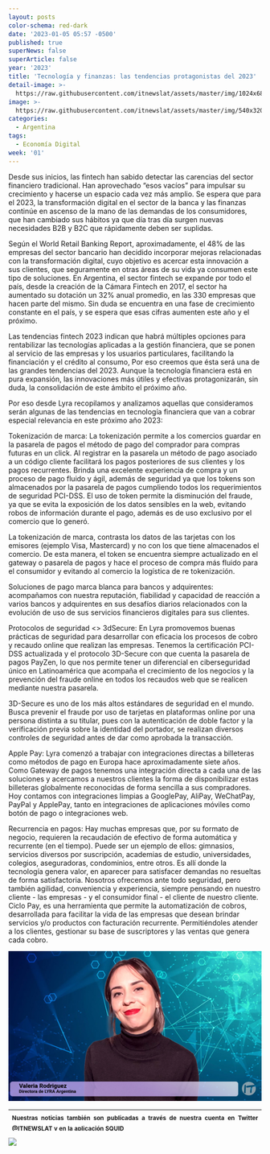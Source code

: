 ```yaml
---
layout: posts
color-schema: red-dark
date: '2023-01-05 05:57 -0500'
published: true
superNews: false
superArticle: false
year: '2023'
title: 'Tecnología y finanzas: las tendencias protagonistas del 2023'
detail-image: >-
  https://raw.githubusercontent.com/itnewslat/assets/master/img/1024x680/Valeria-Rodriguez-g.jpg
image: >-
  https://raw.githubusercontent.com/itnewslat/assets/master/img/540x320/Valeria-Rodriguez-p.jpg
categories:
  - Argentina
tags:
  - Economía Digital
week: '01'
---
```

Desde sus inicios, las fintech han sabido detectar las carencias del sector financiero tradicional. Han aprovechado “esos vacíos” para impulsar su crecimiento y hacerse un espacio cada vez más amplio. Se espera que para el 2023, la transformación digital en el sector de la banca y las finanzas continúe en ascenso de la mano de las demandas de los consumidores, que han cambiado sus hábitos ya que día tras día surgen nuevas necesidades B2B y B2C que rápidamente deben ser suplidas.

Según el World Retail Banking Report, aproximadamente, el 48% de las empresas del sector bancario han decidido incorporar mejoras relacionadas con la transformación digital, cuyo objetivo es acercar esta innovación a sus clientes, que seguramente en otras áreas de su vida ya consumen este tipo de soluciones. En Argentina, el sector fintech se expande por todo el país, desde la creación de la Cámara Fintech en 2017, el sector ha aumentado su dotación un 32% anual promedio, en las 330 empresas que hacen parte del mismo. Sin duda se encuentra en una fase de crecimiento constante en el país, y se espera que esas cifras aumenten este año y el próximo.

Las tendencias fintech 2023 indican que habrá múltiples opciones para rentabilizar las tecnologías aplicadas a la gestión financiera, que se ponen al servicio de las empresas y los usuarios particulares, facilitando la financiación y el crédito al consumo, Por eso creemos que ésta será una de las grandes tendencias del 2023. Aunque la tecnología financiera está en pura expansión, las innovaciones más útiles y efectivas protagonizarán, sin duda,  la consolidación de este ámbito el próximo año.

Por eso desde Lyra recopilamos y analizamos aquellas que consideramos serán algunas de las tendencias en tecnología financiera que van a cobrar especial relevancia en este próximo año 2023:

Tokenización de marca: La tokenización permite a los comercios guardar en la pasarela de pagos el método de pago del comprador para compras futuras en un click.  Al registrar en la pasarela un método de pago asociado a un código cliente facilitará los pagos posteriores de sus clientes y los pagos recurrentes. Brinda una excelente experiencia de compra y un proceso de pago fluido y ágil, además de seguridad ya que los tokens son almacenados por la pasarela de pagos cumpliendo todos los requerimientos de seguridad PCI-DSS.
El uso de token permite la disminución del fraude, ya que se evita la exposición de los datos sensibles en la web, evitando robos de información durante el pago, además es de uso exclusivo por el comercio que lo generó.

La tokenización de marca, contrasta los datos de las tarjetas con los emisores (ejemplo Visa, Mastercard) y no con los que tiene almacenados el comercio. De esta manera, el token se encuentra siempre actualizado en el gateway o pasarela de pagos y hace el proceso de compra más fluido para el consumidor y evitando al comercio la logística de re tokenización.

Soluciones de pago marca blanca para bancos y adquirentes: acompañamos con nuestra reputación, fiabilidad y capacidad de reacción a varios bancos y adquirentes en sus desafíos diarios relacionados con la evolución de uso de sus servicios financieros digitales para sus clientes.

Protocolos de seguridad <> 3dSecure: En Lyra promovemos buenas prácticas de seguridad para desarrollar con eficacia los procesos de cobro y recaudo online que realizan las empresas. Tenemos la certificación PCI-DSS actualizada y el protocolo 3D-Secure con que cuenta la pasarela de pagos PayZen, lo que nos permite tener un diferencial en ciberseguridad único en Latinoamérica que acompaña el crecimiento de los negocios y la prevención del fraude online en todos los recaudos web que se realicen mediante nuestra pasarela.

3D-Secure es uno de los más altos estándares de seguridad en el mundo. Busca prevenir el fraude por uso de tarjetas en plataformas online por una persona distinta a su titular, pues con la autenticación de doble factor y la verificación previa sobre la identidad del portador, se realizan diversos controles de seguridad antes de dar como aprobada la transacción.

Apple Pay: Lyra comenzó a trabajar con integraciones directas a billeteras como métodos de pago en Europa hace aproximadamente siete años. Como Gateway de pagos tenemos una integración directa a cada una de las soluciones y acercamos a nuestros clientes la forma de disponibilizar estas billeteras globalmente reconocidas de forma sencilla a sus compradores. Hoy contamos con integraciones limpias a GooglePay, AliPay, WeChatPay, PayPal y ApplePay, tanto en integraciones de aplicaciones móviles como botón de pago o integraciones web.

Recurrencia en pagos: Hay muchas empresas que, por su formato de negocio, requieren la recaudación de efectivo de forma automática y recurrente (en el tiempo). Puede ser un ejemplo de ellos: gimnasios, servicios diversos por suscripción, academias de estudio, universidades, colegios, aseguradoras, condominios, entre otros. Es allí donde la tecnología genera valor, en aparecer para satisfacer demandas no resueltas de forma satisfactoria. Nosotros ofrecemos ante todo seguridad, pero también agilidad, conveniencia y experiencia, siempre pensando en nuestro cliente - las empresas - y el consumidor final - el cliente de nuestro cliente. Ciclo Pay, es una herramienta que permite la automatización de cobros, desarrollada para facilitar la vida de las empresas que desean brindar servicios y/o productos con facturación recurrente. Permitiéndoles atender a los clientes, gestionar su base de suscriptores y las ventas que genera cada cobro.

![](https://raw.githubusercontent.com/itnewslat/assets/master/img/540x320/Valeria-Rodriguez-p.jpg)

<table style="height: 42px;" width="569">
<tbody>
<tr>
<td style="text-align: justify;"><sub><strong>Nuestras noticias también son publicadas a través de nuestra cuenta en Twitter <a href="https://twitter.com/itnewslat?lang=es">@ITNEWSLAT</a> y en la aplicación <a href="https://squidapp.co/en/">SQUID</a></strong></sub></td>
</tr>
</tbody>
</table>

<img src="https://tracker.metricool.com/c3po.jpg?hash=56f88a41e39ab42c063cc51676587a04"/>